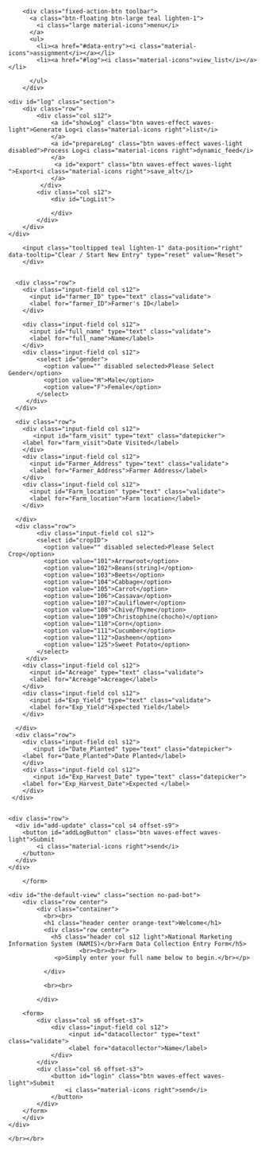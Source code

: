 <!DOCTYPE html>
<html lang="en">
<head>
	
  <meta http-equiv="Content-Type" content="text/html; charset=UTF-8"/>
  <meta name="viewport" content="width=device-width, initial-scale=1, maximum-scale=1.0"/>
  <link rel="icon" href="favicon.ico" type="image/x-icon" />  
	<link rel="apple-touch-icon" href="imgs/hello-icon-152.png">   
	<meta name="theme-color" content="white"/>  
	<meta name="apple-mobile-web-app-capable" content="yes">  
	<meta name="apple-mobile-web-app-status-bar-style" content="black"> 
	<meta name="apple-mobile-web-app-title" content="NAMIS DEF"> 
	<meta name="msapplication-TileImage" content="imgs/hello-icon-144.png">  
	<meta name="msapplication-TileColor" content="#FFFFFF">
  <title>NAMIS - CROP DATA COLLECTION FORM</title>

  <link rel="manifest" href="/pwa.webmanifest">
  <!-- CSS  -->
  <link href="https://fonts.googleapis.com/icon?family=Material+Icons" rel="stylesheet">
  <link href="css/materialize.css" type="text/css" rel="stylesheet" media="screen,projection"/>
  <link href="css/style.css" type="text/css" rel="stylesheet" media="screen,projection"/>
</head>
<body>

<!--
	<div class="navbar-fixed">
	  <nav class="light-green lighten-1" role="navigation">
		<div class="nav-wrapper container"><a id="logo-container" href="#" class="brand-logo"><img src="imgs/hello-icon-152.png"></a>
		  <ul class="right hide-on-med-and-down">
			<li><a href="#data-entry">Form<i class="material-icons right">assignment</i></a></li>
			<li><a href="#log">Log<i class="material-icons right">view_list</i></a></li>
			
		  </ul>

		  <ul id="nav-mobile" class="sidenav">
			<li><a href="#data-entry">Form<i class="material-icons right">assignment</i></a></li>
			<li><a href="#log">Log<i class="material-icons right">view_list</i></a></li>
		  </ul>
		  <a href="#" data-target="nav-mobile" class="sidenav-trigger"><i class="material-icons">menu</i></a>
		</div>
	  </nav>
	</div>
	
-->

	
		<div class="fixed-action-btn toolbar">
		  <a class="btn-floating btn-large teal lighten-1">
			<i class="large material-icons">menu</i>
		  </a>
		  <ul>
			<li><a href="#data-entry"><i class="material-icons">assignment</i></a></li>
			<li><a href="#log"><i class="material-icons">view_list</i></a></li>
	
		  </ul>
		</div>
			  


<div class="container">
<main role="main" class="app">

  	<div id="log" class="section">
		<div class="row">
			<div class="col s12">
				<a id="showLog" class="btn waves-effect waves-light">Generate Log<i class="material-icons right">list</i>
				</a>
				<a id="prepareLog" class="btn waves-effect waves-light disabled">Process Log<i class="material-icons right">dynamic_feed</i>
				</a>
				 <a id="export" class="btn waves-effect waves-light ">Export<i class="material-icons right">save_alt</i>
				</a>
			 </div>
			<div class="col s12">
				<div id="LogList">

				</div>
			</div>
		</div>
	</div>
   
   
   <div id="data-entry" class="section">

   <div class="row">
    <form id="entry-form" class="col s12">
		<div class="row">
			
		<input class="tooltipped teal lighten-1" data-position="right" data-tooltip="Clear / Start New Entry" type="reset" value="Reset">
		</div>

	
	  <div class="row">
		<div class="input-field col s12">
          <input id="farmer_ID" type="text" class="validate">
          <label for="farmer_ID">Farmer's ID</label>
        </div>
	  
		<div class="input-field col s12">
          <input id="full_name" type="text" class="validate">
          <label for="full_name">Name</label>
        </div>
		<div class="input-field col s12">
			<select id="gender">
			  <option value="" disabled selected>Please Select Gender</option>
			  <option value="M">Male</option>
			  <option value="F">Female</option>
			</select>
		 </div>
	  </div>

      <div class="row">		
		<div class="input-field col s12">
           <input id="farm_visit" type="text" class="datepicker">
		<label for="farm_visit">Date Visited</label>
        </div>
        <div class="input-field col s12">
          <input id="Farmer_Address" type="text" class="validate">
          <label for="Farmer_Address">Farmer Address</label>
        </div>
		<div class="input-field col s12">
          <input id="Farm_location" type="text" class="validate">
          <label for="Farm_location">Farm location</label>
        </div>

      </div>
      <div class="row">
	  		<div class="input-field col s12">
			<select id="cropID">
			  <option value="" disabled selected>Please Select Crop</option>
			  <option value="101">Arrowroot</option>
			  <option value="102">Beans(string)</option>
			  <option value="103">Beets</option>
			  <option value="104">Cabbage</option>
			  <option value="105">Carrot</option>
			  <option value="106">Cassava</option>
			  <option value="107">Cauliflower</option>
			  <option value="108">Chive/Thyme</option>
			  <option value="109">Christophine(chocho)</option>
			  <option value="110">Corn</option>
			  <option value="111">Cucumber</option>
			  <option value="112">Dasheen</option>
			  <option value="125">Sweet Potato</option>
			</select>
		 </div>
        <div class="input-field col s12">
          <input id="Acreage" type="text" class="validate">
          <label for="Acreage">Acreage</label>
        </div>
		<div class="input-field col s12">
          <input id="Exp_Yield" type="text" class="validate">
          <label for="Exp_Yield">Expected Yield</label>
        </div>

      </div>
	  <div class="row">
		<div class="input-field col s12">
           <input id="Date_Planted" type="text" class="datepicker">
		<label for="Date_Planted">Date Planted</label>
        </div>
		<div class="input-field col s12">
           <input id="Exp_Harvest_Date" type="text" class="datepicker">
		<label for="Exp_Harvest_Date">Expected </label>
		</div>
	 </div>
	 
	 
    <div class="row">
      <div id="add-update" class="col s4 offset-s9">
		<button id="addLogButton" class="btn waves-effect waves-light">Submit
			<i class="material-icons right">send</i>
		</button>
	  </div>
    </div>
         
		</form>
  </div>
      </div>
	  
	  
	<div id="the-default-view" class="section no-pad-bot">
		<div class="row center">
		    <div class="container">
			  <br><br>
			  <h1 class="header center orange-text">Welcome</h1>
			  <div class="row center">
				<h5 class="header col s12 light">National Marketing Information System (NAMIS)</br>Farm Data Collection Entry Form</h5>
						<br><br><br><br>
				 <p>Simply enter your full name below to begin.</br></p>

			  </div>

			  <br><br>

			</div>
		
		<form>
			<div class="col s6 offset-s3">
				<div class="input-field col s12">
					 <input id="datacollector" type="text" class="validate">
					 <label for="datacollector">Name</label>
				</div>
			</div>
			<div class="col s6 offset-s3">
				<button id="login" class="btn waves-effect waves-light">Submit
					<i class="material-icons right">send</i>
				</button>
			</div>
		</form>
		</div>
	</div>
	  
</main>
    </div>
	

	
    </br></br>





  <footer>

  </footer>


  <!--  Scripts-->
  <script src="https://code.jquery.com/jquery-2.1.1.min.js"></script>
  <script src="js/materialize.js"></script>
  <script src="js/init.js"></script>
  <script src="js/crops.js"></script>
  
  
  </body>
</html>
